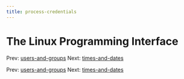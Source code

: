 ```yaml
---
title: process-credentials
---
```




# The Linux Programming Interface

Prev: [users-and-groups](users-and-groups.md)
Next: [times-and-dates](times-and-dates.md)

Prev: [users-and-groups](users-and-groups.md)
Next: [times-and-dates](times-and-dates.md)
